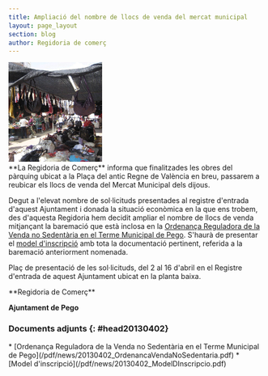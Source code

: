 ```yaml
---
title: Ampliació del nombre de llocs de venda del mercat municipal
layout: page_layout
section: blog
author: Regidoria de comerç
---
```

<div class="inline-image">
    <img src="/images/news/20130402_AmpliacioMercatMunicipal.jpg" alt="Ampliació Mercat Municipal">
</div>
**La Regidoria de Comerç** informa que finalitzades les obres del pàrquing ubicat a la Plaça del antic Regne de València en breu, passarem a reubicar els llocs de venda del Mercat Municipal dels dijous.

Degut a l'elevat nombre de sol·licituds presentades al registre d'entrada d'aquest Ajuntament i donada la situació econòmica en la que ens trobem, des d'aquesta Regidoria hem decidit ampliar el nombre de llocs de venda mitjançant la baremació que està inclosa en la [Ordenança Reguladora de la Venda no Sedentària en el Terme Municipal de Pego](/pdf/news/20130402_OrdenancaVendaNoSedentaria.pdf). S'haurà de presentar el [model d'inscripció](/pdf/news/20130402_ModelDInscripcio.pdf) amb tota la documentació pertinent, referida a la baremació anteriorment nomenada.

Plaç de presentació de les sol·licituds, del 2 al 16 d'abril en el Registre d'entrada de aquest Ajuntament ubicat en la planta baixa.

<div class="center" markdown="1">
**Regidoria de Comerç**

**Ajuntament de Pego**
</div>

### Documents adjunts {: #head20130402}
<div class="pdf-list">
* [Ordenança Reguladora de la Venda no Sedentària en el Terme Municipal de Pego](/pdf/news/20130402_OrdenancaVendaNoSedentaria.pdf)
* [Model d'inscripció](/pdf/news/20130402_ModelDInscripcio.pdf)
</div>